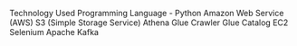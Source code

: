 Technology Used
Programming Language - Python
Amazon Web Service (AWS)
S3 (Simple Storage Service)
Athena
Glue Crawler
Glue Catalog
EC2
Selenium
Apache Kafka
